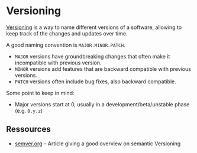 # Versioning

[Versioning](https://en.wikipedia.org/wiki/Software_versioning) is a way to name different versions of a software, allowing to keep track of the changes and updates over time.

A good naming convention is `MAJOR.MINOR.PATCH`.

- `MAJOR` versions have groundbreaking changes that often make it incompatible with previous version.
- `MINOR` versions add features that are backward compatible with previous versions.
- `PATCH` versions often include bug fixes, also backward compatible.

Some point to keep in mind:

- Major versions start at 0, usually in a development/beta/unstable phase (e.g. `0.y.z`)

## Ressources

- [semver.org](https://semver.org/) – Article giving a good overview on semantic Versioning